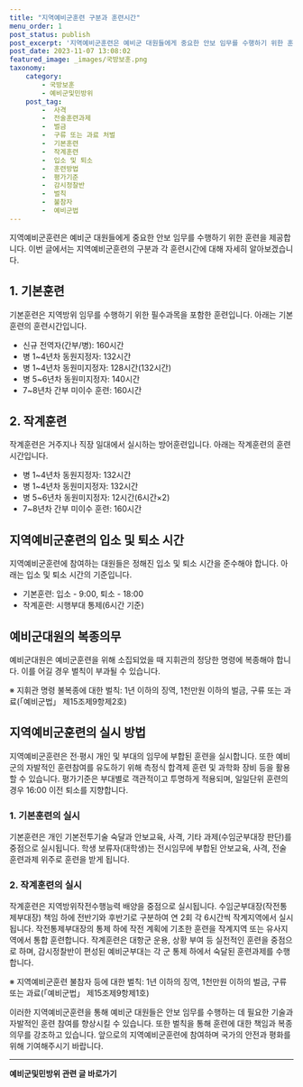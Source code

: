 ```yaml
---
title: "지역예비군훈련 구분과 훈련시간"
menu_order: 1
post_status: publish
post_excerpt: '지역예비군훈련은 예비군 대원들에게 중요한 안보 임무를 수행하기 위한 훈련을 제공합니다. 이번 글에서는 지역예비군훈련의 구분과 각 훈련시간에 대해 자세히 알아보겠습니다.'
post_date: 2023-11-07 13:08:02
featured_image: _images/국방보훈.png
taxonomy:
    category:
        - 국방보훈
        - 예비군및민방위
    post_tag:
        -  사격
        -  전술훈련과제
        -  벌금
        -  구류 또는 과료 처벌
        -  기본훈련
        -  작계훈련
        -  입소 및 퇴소
        -  훈련방법
        -  평가기준
        -  감시정찰반
        -  벌칙
        -  불참자
        -  예비군법
---
```



지역예비군훈련은 예비군 대원들에게 중요한 안보 임무를 수행하기 위한 훈련을 제공합니다. 이번 글에서는 지역예비군훈련의 구분과 각 훈련시간에 대해 자세히 알아보겠습니다.

## 1. 기본훈련
기본훈련은 지역방위 임무를 수행하기 위한 필수과목을 포함한 훈련입니다. 아래는 기본훈련의 훈련시간입니다.

- 신규 전역자(간부/병): 160시간
- 병 1~4년차 동원지정자: 132시간
- 병 1~4년차 동원미지정자: 128시간(132시간)
- 병 5~6년차 동원미지정자: 140시간
- 7~8년차 간부 미이수 훈련: 160시간

## 2. 작계훈련
작계훈련은 거주지나 직장 일대에서 실시하는 방어훈련입니다. 아래는 작계훈련의 훈련시간입니다.

- 병 1~4년차 동원지정자: 132시간
- 병 1~4년차 동원미지정자: 132시간
- 병 5~6년차 동원미지정자: 12시간(6시간×2)
- 7~8년차 간부 미이수 훈련: 160시간

## 지역예비군훈련의 입소 및 퇴소 시간
지역예비군훈련에 참여하는 대원들은 정해진 입소 및 퇴소 시간을 준수해야 합니다. 아래는 입소 및 퇴소 시간의 기준입니다.

- 기본훈련: 입소 - 9:00, 퇴소 - 18:00
- 작계훈련: 시행부대 통제(6시간 기준)

## 예비군대원의 복종의무
예비군대원은 예비군훈련을 위해 소집되었을 때 지휘관의 정당한 명령에 복종해야 합니다. 이를 어길 경우 벌칙이 부과될 수 있습니다.

※ 지휘관 명령 불복종에 대한 벌칙: 1년 이하의 징역, 1천만원 이하의 벌금, 구류 또는 과료(「예비군법」 제15조제9항제2호)

## 지역예비군훈련의 실시 방법
지역예비군훈련은 전·평시 개인 및 부대의 임무에 부합된 훈련을 실시합니다. 또한 예비군의 자발적인 훈련참여를 유도하기 위해 측정식 합격제 훈련 및 과학화 장비 등을 활용할 수 있습니다. 평가기준은 부대별로 객관적이고 투명하게 적용되며, 일일단위 훈련의 경우 16:00 이전 퇴소를 지향합니다.

### 1. 기본훈련의 실시
기본훈련은 개인 기본전투기술 숙달과 안보교육, 사격, 기타 과제(수임군부대장 판단)를 중점으로 실시됩니다. 학생 보류자(대학생)는 전시임무에 부합된 안보교육, 사격, 전술훈련과제 위주로 훈련을 받게 됩니다.

### 2. 작계훈련의 실시
작계훈련은 지역방위작전수행능력 배양을 중점으로 실시됩니다. 수임군부대장(작전통제부대장) 책임 하에 전반기와 후반기로 구분하여 연 2회 각 6시간씩 작계지역에서 실시됩니다. 작전통제부대장의 통제 하에 작전 계획에 기초한 훈련을 작계지역 또는 유사지역에서 통합 훈련합니다. 작계훈련은 대항군 운용, 상황 부여 등 실전적인 훈련을 중점으로 하며, 감시정찰반이 편성된 예비군부대는 각 군 통제 하에서 숙달된 훈련과제를 수행합니다.

※ 지역예비군훈련 불참자 등에 대한 벌칙: 1년 이하의 징역, 1천만원 이하의 벌금, 구류 또는 과료(「예비군법」 제15조제9항제1호)

이러한 지역예비군훈련을 통해 예비군 대원들은 안보 임무를 수행하는 데 필요한 기술과 자발적인 훈련 참여를 향상시킬 수 있습니다. 또한 벌칙을 통해 훈련에 대한 책임과 복종의무를 강조하고 있습니다. 앞으로의 지역예비군훈련에 참여하며 국가의 안전과 평화를 위해 기여해주시기 바랍니다.
<!-- wp:separator -->
<hr class="wp-block-separator has-alpha-channel-opacity"/>
<!-- /wp:separator -->

<!-- wp:group {"backgroundColor":"base","layout":{"type":"constrained"}} -->
<div class="wp-block-group has-base-background-color has-background"><!-- wp:paragraph {"align":"center","fontSize":"medium"} -->
<p class="has-text-align-center has-large-font-size"><strong>예비군및민방위 관련 글 바로가기</strong></p>
<!-- /wp:paragraph -->


<!-- wp:latest-posts {"categories":[{"id":9797,"count":19,"description":"","link":"https://uknowlaw.com/category/%ec%98%88%eb%b9%84%ea%b5%b0%eb%b0%8f%eb%af%bc%eb%b0%a9%ec%9c%84/","name":"예비군및민방위","slug":"예비군및민방위","taxonomy":"category","parent":0,"meta":[],"_links":{"self":[{"href":"https://uknowlaw.com/wp-json/wp/v2/categories/9797"}],"collection":[{"href":"https://uknowlaw.com/wp-json/wp/v2/categories"}],"about":[{"href":"https://uknowlaw.com/wp-json/wp/v2/taxonomies/category"}],"wp:post_type":[{"href":"https://uknowlaw.com/wp-json/wp/v2/posts?categories=9797"}],"curies":[{"name":"wp","href":"https://api.w.org/{rel}","templated":true}]}}],"postsToShow":100,"excerptLength":28,"postLayout":"grid","columns":2,"featuredImageAlign":"left","featuredImageSizeSlug":"large","fontSize":18px} /--></div>
<!-- /wp:group -->